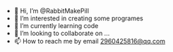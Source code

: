 - 👋 Hi, I’m @RabbitMakePill
- 👀 I’m interested in creating some programes
- 🌱 I’m currently learning code
- 💞️ I’m looking to collaborate on ...
- 📫 How to reach me by email 2960425816@qq.com

<!---
RabbitMakePill/RabbitMakePill is a ✨ special ✨ repository because its `README.md` (this file) appears on your GitHub profile.
You can click the Preview link to take a look at your changes.
--->
